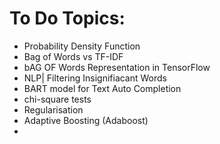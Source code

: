 # To Do Topics:
- Probability Density Function
- Bag of Words vs TF-IDF
- bAG OF Words Representation in TensorFlow
- NLP| Filtering Insignifiacant Words
- BART model for Text Auto Completion
- chi-square tests
- Regularisation
- Adaptive Boosting (Adaboost)
- 
